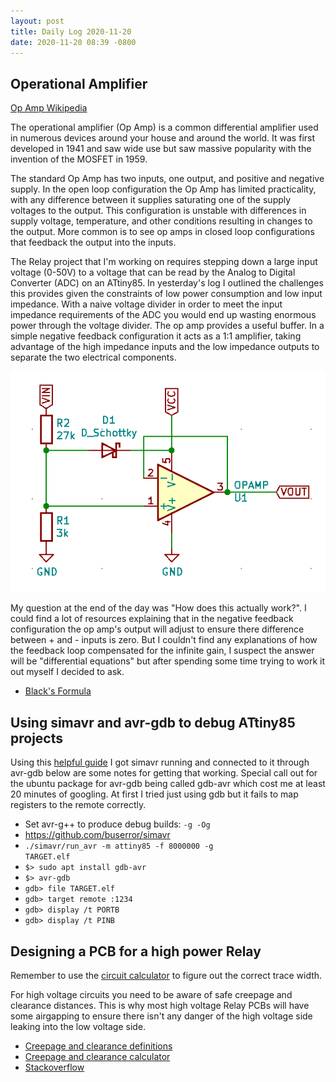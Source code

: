 ```yaml
---
layout: post
title: Daily Log 2020-11-20
date: 2020-11-20 08:39 -0800
---
```


## Operational Amplifier

[Op Amp Wikipedia](https://en.wikipedia.org/wiki/Operational_amplifier)

The operational amplifier (Op Amp) is a common differential amplifier used in numerous devices around your house and around the world. It was first developed in 1941 and saw wide use but saw massive popularity with the invention of the MOSFET in 1959.

The standard Op Amp has two inputs, one output, and positive and negative supply. In the open loop configuration the Op Amp has limited practicality, with any difference between it supplies saturating one of the supply voltages to the output. This configuration is unstable with differences in supply voltage, temperature, and other conditions resulting in changes to the output. More common is to see op amps in closed loop configurations that feedback the output into the inputs.

The Relay project that I'm working on requires stepping down a large input voltage (0-50V) to a voltage that can be read by the Analog to Digital Converter (ADC) on an ATtiny85. In yesterday's log I outlined the challenges this provides given the constraints of low power consumption and low input impedance. With a naive voltage divider in order to meet the input impedance requirements of the ADC you would end up wasting enormous power through the voltage divider. The op amp provides a useful buffer. In a simple negative feedback configuration it acts as a 1:1 amplifier, taking advantage of the high impedance inputs and the low impedance outputs to separate the two electrical components.

<img src="/media/img/voltage-divider-opamp.png">

My question at the end of the day was "How does this actually work?". I could find a lot of resources explaining that in the negative feedback configuration the op amp's output will adjust to ensure there difference between + and - inputs is zero. But I couldn't find any explanations of how the feedback loop compensated for the infinite gain, I suspect the answer will be "differential equations" but after spending some time trying to work it out myself I decided to ask.

* [Black's Formula](http://web.mit.edu/2.010/www/psets/hw2_dir/tutor2_dir/feedback_algebra.html)

## Using simavr and avr-gdb to debug ATtiny85 projects

Using this [helpful guide](https://blog.oddbit.com/post/2019-01-22-debugging-attiny-code-pt-1/) I got simavr running and connected to it through avr-gdb below are some notes for getting that working. Special call out for the ubuntu package for avr-gdb being called gdb-avr which cost me at least 20 minutes of googling. At first I tried just using gdb but it fails to map registers to the remote correctly.


* Set avr-g++ to produce debug builds: <code>-g -Og</code>
* https://github.com/buserror/simavr 
* <code>./simavr/run_avr -m attiny85 -f 8000000 -g TARGET.elf</code>
* <code>$> sudo apt install gdb-avr</code>
* <code>$> avr-gdb</code>
* <code>gdb> file TARGET.elf</code>
* <code>gdb> target remote :1234</code>
* <code>gdb> display /t PORTB</code>
* <code>gdb> display /t PINB</code>

## Designing a PCB for a high power Relay

Remember to use the [circuit calculator](http://circuitcalculator.com/wordpress/?p=25/) to figure out the correct trace width.

For high voltage circuits you need to be aware of safe creepage and clearance distances. This is why most high voltage Relay PCBs will have some airgapping to ensure there isn't any danger of the high voltage side leaking into the low voltage side.

* [Creepage and clearance definitions](https://www.tempoautomation.com/blog/understanding-pcb-creepage-and-clearance-standards/)
* [Creepage and clearance calculator](https://pcbdesign.smps.us/creepage.html)
* [Stackoverflow](https://electronics.stackexchange.com/questions/57363/what-are-good-practices-for-traces-on-the-mains-side-of-a-relay)
